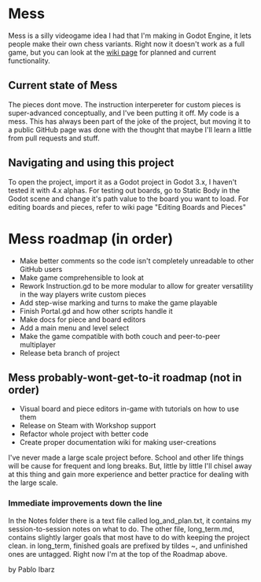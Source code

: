 # Mess
Mess is a silly videogame idea I had that I'm making in Godot Engine, it lets people make their own chess variants. 
Right now it doesn't work as a full game, but you can look at the [wiki page](https://github.com/Roboticy3/Mess/wiki) for planned and current functionality.

## Current state of Mess
The pieces dont move. The instruction interpereter for custom pieces is super-advanced conceptually, and I've been putting it off.
My code is a mess. This has always been part of the joke of the project, but moving it to a public GitHub page was done with the thought that maybe I'll learn a little from pull requests and stuff.

## Navigating and using this project
To open the project, import it as a Godot project in Godot 3.x, I haven't tested it with 4.x alphas.
For testing out boards, go to Static Body in the Godot scene and change it's path value to the board you want to load.
For editing boards and pieces, refer to wiki page "Editing Boards and Pieces"

# Mess roadmap (in order)
 - Make better comments so the code isn't completely unreadable to other GitHub users
 - Make game comprehensible to look at
 - Rework Instruction.gd to be more modular to allow for greater versatility in the way players write custom pieces
 - Add step-wise marking and turns to make the game playable
 - Finish Portal.gd and how other scripts handle it
 - Make docs for piece and board editors
 - Add a main menu and level select
 - Make the game compatible with both couch and peer-to-peer multiplayer
 - Release beta branch of project

## Mess probably-wont-get-to-it roadmap (not in order)
 - Visual board and piece editors in-game with tutorials on how to use them
 - Release on Steam with Workshop support
 - Refactor whole project with better code
 - Create proper documentation wiki for making user-creations

I've never made a large scale project before. School and other life things will be cause for frequent and long breaks.
But, little by little I'll chisel away at this thing and gain more experience and better practice for dealing with the large scale.

### Immediate improvements down the line
In the Notes folder there is a text file called log_and_plan.txt, it contains my session-to-session notes on what to do.
The other file, long_term.md, contains slightly larger goals that most have to do with keeping the project clean.
	in long_term, finished goals are prefixed by tildes ~, and unfinished ones are untagged.
Right now I'm at the top of the Roadmap above.

by Pablo Ibarz
